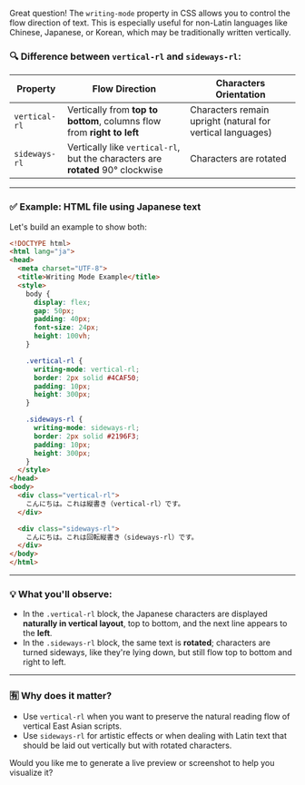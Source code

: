 Great question! The `writing-mode` property in CSS allows you to control the flow direction of text. This is especially useful for non-Latin languages like Chinese, Japanese, or Korean, which may be traditionally written vertically.

### 🔍 Difference between `vertical-rl` and `sideways-rl`:

| Property        | Flow Direction                                 | Characters Orientation      |
|-----------------|-------------------------------------------------|-----------------------------|
| `vertical-rl`   | Vertically from **top to bottom**, columns flow from **right to left** | Characters remain upright (natural for vertical languages) |
| `sideways-rl`   | Vertically like `vertical-rl`, but the characters are **rotated** 90° clockwise | Characters are rotated      |

---

### ✅ Example: HTML file using Japanese text

Let's build an example to show both:

```html
<!DOCTYPE html>
<html lang="ja">
<head>
  <meta charset="UTF-8">
  <title>Writing Mode Example</title>
  <style>
    body {
      display: flex;
      gap: 50px;
      padding: 40px;
      font-size: 24px;
      height: 100vh;
    }

    .vertical-rl {
      writing-mode: vertical-rl;
      border: 2px solid #4CAF50;
      padding: 10px;
      height: 300px;
    }

    .sideways-rl {
      writing-mode: sideways-rl;
      border: 2px solid #2196F3;
      padding: 10px;
      height: 300px;
    }
  </style>
</head>
<body>
  <div class="vertical-rl">
    こんにちは。これは縦書き（vertical-rl）です。
  </div>

  <div class="sideways-rl">
    こんにちは。これは回転縦書き（sideways-rl）です。
  </div>
</body>
</html>
```

---

### 💡 What you'll observe:
- In the `.vertical-rl` block, the Japanese characters are displayed **naturally in vertical layout**, top to bottom, and the next line appears to the **left**.
- In the `.sideways-rl` block, the same text is **rotated**; characters are turned sideways, like they're lying down, but still flow top to bottom and right to left.

---

### 🈶 Why does it matter?
- Use `vertical-rl` when you want to preserve the natural reading flow of vertical East Asian scripts.
- Use `sideways-rl` for artistic effects or when dealing with Latin text that should be laid out vertically but with rotated characters.

Would you like me to generate a live preview or screenshot to help you visualize it?